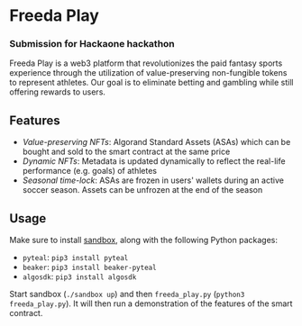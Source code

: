 # Freeda Play
### Submission for Hackaone hackathon
Freeda Play is a web3 platform that revolutionizes the paid fantasy sports experience through the utilization of value-preserving non-fungible tokens to represent athletes. Our goal is to eliminate betting and gambling while still offering rewards to users.

## Features
 - _Value-preserving NFTs_: Algorand Standard Assets (ASAs) which can be bought and sold to the smart contract at the same price
 - _Dynamic NFTs_: Metadata is updated dynamically to reflect the real-life performance (e.g. goals) of athletes
 - _Seasonal time-lock_: ASAs are frozen in users' wallets during an active soccer season. Assets can be unfrozen at the end of the season

## Usage
Make sure to install [sandbox](https://github.com/algorand/sandbox), along with the following Python packages:
 - `pyteal`: `pip3 install pyteal`
 - `beaker`: `pip3 install beaker-pyteal`
 - `algosdk`: `pip3 install algosdk`

Start sandbox (`./sandbox up`) and then `freeda_play.py` (`python3 freeda_play.py`). It will then run a demonstration of the features of the smart contract.
